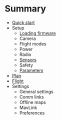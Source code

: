 # Summary

* [Quick start](README.md)
* Setup
   * [Loading firmware](setup_loading_firmware.md)
   * Camera
   * Flight modes
   * Power
   * Radio
   * [Sensors](setup_sensors.md)
   * Safety
   * [Parameters](setup_parameters.md)
* [Plan](quickstart_plan.md)
* [Flight](quickstart_flight.md)
* Settings
   * General settings
   * Comm links
   * Offline maps
   * MavLink
   * Preferences


